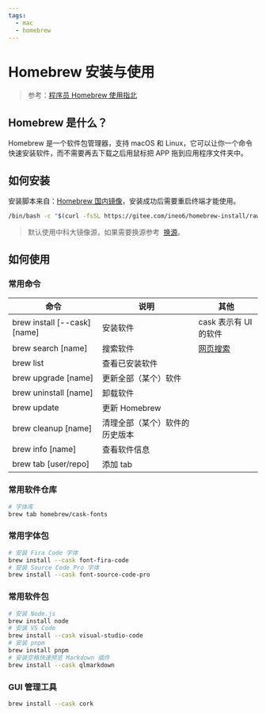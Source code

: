 ```yaml
---
tags:
  - mac
  - homebrew
---
```


# Homebrew 安装与使用

> 参考：[程序员 Homebrew 使用指北](https://sspai.com/post/56009)

## Homebrew 是什么？

Homebrew 是一个软件包管理器，支持 macOS 和 Linux，它可以让你一个命令快速安装软件，而不需要再去下载之后用鼠标把 APP 拖到应用程序文件夹中。

## 如何安装

安装脚本来自：[Homebrew 国内镜像](https://brew.idayer.com/)，安装成功后需要重启终端才能使用。

```sh
/bin/bash -c "$(curl -fsSL https://gitee.com/ineo6/homebrew-install/raw/master/install.sh)"
```

> 默认使用中科大镜像源，如果需要换源参考  [换源](https://brew.idayer.com/guide/change-source/)。

## 如何使用

### 常用命令

| 命令                         | 说明                           | 其他                                  |
| ---------------------------- | ------------------------------ | ------------------------------------- |
| brew install [--cask] [name] | 安装软件                       | cask 表示有 UI 的软件                 |
| brew search [name]           | 搜索软件                       | [网页搜索](https://formulae.brew.sh/) |
| brew list                    | 查看已安装软件                 |                                       |
| brew upgrade [name]          | 更新全部（某个）软件           |                                       |
| brew uninstall [name]        | 卸载软件                       |                                       |
| brew update                  | 更新 Homebrew                  |                                       |
| brew cleanup [name]          | 清理全部（某个）软件的历史版本 |                                       |
| brew info [name]             | 查看软件信息                   |                                       |
| brew tab [user/repo]         | 添加 tab                       |                                       |

### 常用软件仓库

```sh
# 字体库
brew tab homebrew/cask-fonts
```

### 常用字体包

```sh
# 安装 Fira Code 字体
brew install --cask font-fira-code
# 安装 Source Code Pro 字体
brew install --cask font-source-code-pro
```

### 常用软件包

```sh
# 安装 Node.js
brew install node
# 安装 VS Code
brew install --cask visual-studio-code
# 安装 pnpm
brew install pnpm
# 安装空格快速预览 Markdown 插件
brew install --cask qlmarkdown
```

### GUI 管理工具

```sh
brew install --cask cork
```
